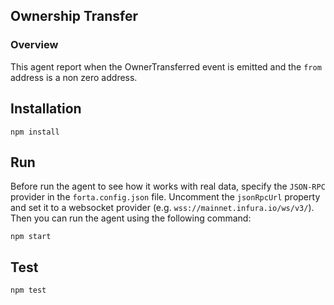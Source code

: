 ## Ownership Transfer

### Overview

This agent report when the OwnerTransferred event is emitted and the `from` address is a non zero address.

## Installation

```
npm install
```

## Run

Before run the agent to see how it works with real data, specify the `JSON-RPC` provider in the `forta.config.json` file. Uncomment the `jsonRpcUrl` property and set it to a websocket provider (e.g. `wss://mainnet.infura.io/ws/v3/`). Then you can run the agent using the following command:
```
npm start
```

## Test

```
npm test
```